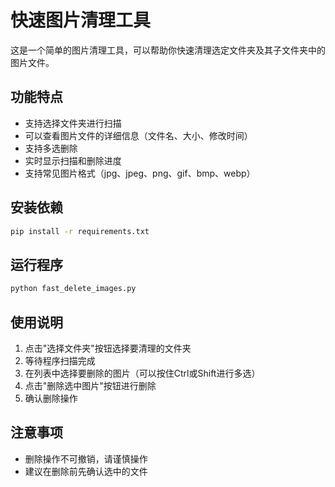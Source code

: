 # 快速图片清理工具

这是一个简单的图片清理工具，可以帮助你快速清理选定文件夹及其子文件夹中的图片文件。

## 功能特点

- 支持选择文件夹进行扫描
- 可以查看图片文件的详细信息（文件名、大小、修改时间）
- 支持多选删除
- 实时显示扫描和删除进度
- 支持常见图片格式（jpg、jpeg、png、gif、bmp、webp）

## 安装依赖

```bash
pip install -r requirements.txt
```

## 运行程序

```bash
python fast_delete_images.py
```

## 使用说明

1. 点击"选择文件夹"按钮选择要清理的文件夹
2. 等待程序扫描完成
3. 在列表中选择要删除的图片（可以按住Ctrl或Shift进行多选）
4. 点击"删除选中图片"按钮进行删除
5. 确认删除操作

## 注意事项

- 删除操作不可撤销，请谨慎操作
- 建议在删除前先确认选中的文件
